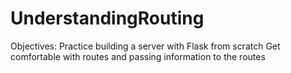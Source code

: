 # UnderstandingRouting
Objectives: Practice building a server with Flask from scratch Get comfortable with routes and passing information to the routes

